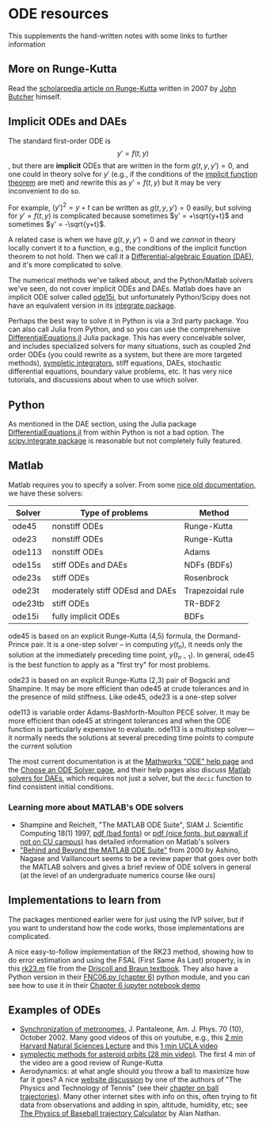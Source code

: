 # ODE resources

This supplements the hand-written notes with some links to further information

## More on Runge-Kutta
Read the [scholarpedia article on Runge-Kutta](http://www.scholarpedia.org/article/Runge-Kutta_methods) written in 2007 by [John Butcher](https://en.wikipedia.org/wiki/John_C._Butcher) himself.

## Implicit ODEs and DAEs

The standard first-order ODE is $$y' = f(t,y)$$, but there are **implicit** ODEs that are written in the form $g(t,y,y')=0$, and one could in theory solve for $y'$ (e.g., if the conditions of the [implicit function theorem](https://en.wikipedia.org/wiki/Implicit_function_theorem) are met) and rewrite this as $y'=f(t,y)$ but it may be very inconvenient to do so.

For example, $(y')^2 = y + t$ can be written as $g(t,y,y')=0$ easily, but solving for $y'=f(t,y)$ is complicated because sometimes $y' = +\sqrt{y+t}$ and sometimes $y' = -\sqrt{y+t}$.

A related case is when we have $g(t,y,y')=0$ and we *cannot* in theory locally convert it to a function, e.g., the conditions of the implicit function theorem to not hold.  Then we call it a [Differential-algebraic Equation (DAE)](https://en.wikipedia.org/wiki/Differential-algebraic_system_of_equations), and it's more complicated to solve.

The numerical methods we've talked about, and the Python/Matlab solvers we've seen, do not cover implicit ODEs and DAEs.  Matlab does have an implicit ODE solver called [ode15i](https://www.mathworks.com/help/matlab/ref/ode15i.html), but unfortunately Python/Scipy does not have an equivalent version in its [integrate package](https://docs.scipy.org/doc/scipy/reference/integrate.html).

Perhaps the best way to solve it in Python is via a 3rd party package. You can also call Julia from Python, and so you can use the comprehensive [DifferentialEquations.jl](https://diffeq.sciml.ai/stable/#Installing-from-Python) Julia package. This has every conceivable solver, and includes specialized solvers for many situations, such as coupled 2nd order ODEs (you could rewrite as a system, but there are more targeted methods), [sympletic integrators](https://en.wikipedia.org/wiki/Symplectic_integrator), stiff equations, DAEs, stochastic differential equations, boundary value problems, etc.  It has very nice tutorials, and discussions about when to use which solver.

## Python
As mentioned in the DAE section, using the Julia package  [DifferentialEquations.jl](https://diffeq.sciml.ai) from within Python is not a bad option.  The [scipy.integrate package](https://docs.scipy.org/doc/scipy/reference/integrate.html) is reasonable but not completely fully featured.

## Matlab
Matlab requires you to specify a solver.  From some [nice old documentation](http://eaton.math.rpi.edu/faculty/holmes/courses/csums/spring09/resources/ode.help.pdf), we have these solvers:

| Solver      | Type of problems | Method |
| ----------- | ----------- | ---- |
| ode45      | nonstiff ODEs       | Runge-Kutta
| ode23   | nonstiff ODEs        | Runge-Kutta
| ode113 | nonstiff ODEs  | Adams  |
| ode15s   | stiff ODEs and DAEs  |  NDFs (BDFs) |
| ode23s   |  stiff ODEs | Rosenbrock  |
| ode23t   | moderately stiff ODEsd and DAEs  |  Trapezoidal rule |
| ode23tb  | stiff ODEs  | TR-BDF2  |
| ode15i   | fully implicit ODEs  | BDFs  |

ode45 is based on an explicit Runge-Kutta (4,5) formula, the Dormand-Prince pair. It is a one-step solver – in computing $y(t_n)$, it needs only the solution at the immediately preceding time point, $y(t_{n-1})$. In general, ode45 is the best function to apply as a "first
try" for most problems.

ode23 is based on an explicit Runge-Kutta (2,3) pair of Bogacki and Shampine. It may be more efficient than ode45 at crude tolerances and in the presence of mild stiffness. Like ode45, ode23 is a one-step solver

ode113 is variable order Adams-Bashforth-Moulton PECE solver. It may be more efficient than ode45 at stringent tolerances and when the ODE function is particularly expensive to evaluate. ode113 is a multistep solver—it normally needs the solutions at several preceding time points to compute the current solution

The most current documentation is at the [Mathworks "ODE" help page](https://www.mathworks.com/help/matlab/ordinary-differential-equations.html) and the [Choose an ODE Solver page](https://www.mathworks.com/help/matlab/math/choose-an-ode-solver.html), and their help pages also discuss [Matlab solvers for DAEs](https://www.mathworks.com/help/matlab/math/solve-differential-algebraic-equations-daes.html), which requires not just a solver, but the `decic` function to find consistent initial conditions.

### Learning more about MATLAB's ODE solvers
- Shampine and Reichelt, "The MATLAB ODE Suite", SIAM J. Scientific Computing 18(1) 1997, [pdf (bad fonts)](https://people.eecs.berkeley.edu/~wkahan/Math128/ODEsuite.pdf) or [pdf (nice fonts, but paywall if not on CU campus)](https://epubs.siam.org/doi/pdf/10.1137/S1064827594276424) has detailed information on Matlab's solvers
- ["Behind and Beyond the MATLAB ODE Suite"](http://image.sciencenet.cn/olddata/kexue.com.cn/bbs/upload/16391Behind%20and%20Beyond%20the%20MATLAB%20ODE.pdf) from 2000 by Ashino, Nagase and Vaillancourt seems to be a review paper that goes over both the MATLAB solvers and gives a brief review of ODE solvers in general (at the level of an undergraduate numerics course like ours)

## Implementations to learn from
The packages mentioned earlier were for just using the IVP solver, but if you want to understand how the code works, those implementations are complicated.

A nice easy-to-follow implementation of the RK23 method, showing how to do error estimation and using the FSAL (First Same As Last) property, is in this [rk23.m](https://github.com/tobydriscoll/fnc-extras/blob/master/fnc/rk23.m) file from the [Driscoll and Braun textbook](http://tobydriscoll.net/project/fnc/). They also have a Python version in their [FNC06.py (chapter 6)](https://github.com/tobydriscoll/fnc-extras/blob/master/python/FNC06.py) python module, and you can see how to use it in their [Chapter 6 jupyter notebook demo](https://github.com/tobydriscoll/fnc-extras/blob/master/python/Chapter06.ipynb)

## Examples of ODEs

- [Synchronization of metronomes](http://www.math.pitt.edu/~bard/classes/mth3380/syncpapers/metronome.pdf), J. Pantaleone, Am. J. Phys. 70 (10), October 2002. Many good videos of this on youtube, e.g., this [2 min Harvard Natural Sciences Lecture](https://youtu.be/Aaxw4zbULMs) and this [1 min UCLA video](https://youtu.be/T58lGKREubo)
- [symplectic methods for asteroid orbits (28 min video)](https://youtu.be/zLnIWwvfuo4).  The first 4 min of the video are a good review of Runge-Kutta
- Aerodynamics: at what angle should you throw a ball to maximize how far it goes? A nice [website discussion](http://www.physics.usyd.edu.au/~cross/TRAJECTORIES/Trajectories.html) by one of the authors of "The Physics and Technology of Tennis" (see their [chapter on ball trajectories](http://www.physics.usyd.edu.au/~cross/TRAJECTORIES/42.%20Ball%20Trajectories.pdf)). Many other internet sites with info on this, often trying to fit data from observations and adding in spin, altitude, humidity, etc; see [The Physics of Baseball trajectory Calculator](http://baseball.physics.illinois.edu/trajectory-calculator-new3D.html) by Alan Nathan.
